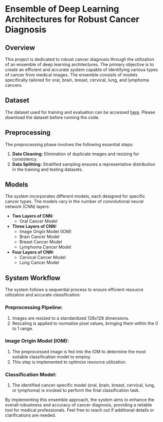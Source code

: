 # Ensemble of Deep Learning Architectures for Robust Cancer Diagnosis

## Overview
This project is dedicated to robust cancer diagnosis through the utilization of an ensemble of deep learning architectures. The primary objective is to create an efficient and accurate system capable of identifying various types of cancer from medical images. The ensemble consists of models specifically tailored for oral, brain, breast, cervical, lung, and lymphoma cancers.

## Dataset
The dataset used for training and evaluation can be accessed [here](https://www.kaggle.com/datasets/obulisainaren/multi-cancer). Please download the dataset before running the code.

## Preprocessing
The preprocessing phase involves the following essential steps:

1. **Data Cleaning:** Elimination of duplicate images and resizing for consistency.
2. **Data Splitting:** Stratified sampling ensures a representative distribution in the training and testing datasets.

## Models
The system incorporates different models, each designed for specific cancer types. The models vary in the number of convolutional neural network (CNN) layers:

- **Two Layers of CNN:**
    - Oral Cancer Model
- **Three Layers of CNN:**
    - Image Origin Model (IOM)
    - Brain Cancer Model
    - Breast Cancer Model
    - Lymphoma Cancer Model
- **Four Layers of CNN:**
    - Cervical Cancer Model
    - Lung Cancer Model

## System Workflow
The system follows a sequential process to ensure efficient resource utilization and accurate classification:

### Preprocessing Pipeline:
1. Images are resized to a standardized 128x128 dimensions.
2. Rescaling is applied to normalize pixel values, bringing them within the 0 to 1 range.

### Image Origin Model (IOM):
1. The preprocessed image is fed into the IOM to determine the most suitable classification model to employ.
2. This step is implemented to optimize resource utilization.

### Classification Model:
1. The identified cancer-specific model (oral, brain, breast, cervical, lung, or lymphoma) is invoked to perform the final classification task.

By implementing this ensemble approach, the system aims to enhance the overall robustness and accuracy of cancer diagnosis, providing a reliable tool for medical professionals. Feel free to reach out if additional details or clarifications are needed.
